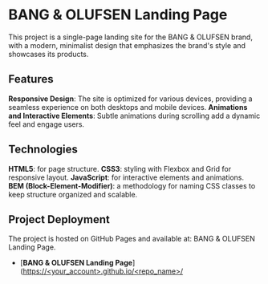 # **BANG & OLUFSEN Landing Page**

This project is a single-page landing site for the BANG & OLUFSEN brand, with a modern, minimalist design that emphasizes the brand's style and showcases its products.

## **Features**

**Responsive Design**: The site is optimized for various devices, providing a seamless experience on both desktops and mobile devices.
**Animations and Interactive Elements**: Subtle animations during scrolling add a dynamic feel and engage users.

## **Technologies**

**HTML5**: for page structure.
**CSS3**: styling with Flexbox and Grid for responsive layout.
**JavaScript**: for interactive elements and animations.
**BEM (Block-Element-Modifier)**: a methodology for naming CSS classes to keep structure organized and scalable.

## **Project Deployment**

The project is hosted on GitHub Pages and available at: BANG & OLUFSEN Landing Page.
- [**BANG & OLUFSEN Landing Page**]([https://<your_account>.github.io/<repo_name>/](https://marichkamt.github.io/BANG-OLUFSEN/)

